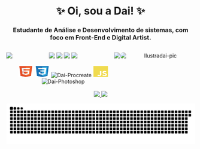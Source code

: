 <div align="center">
  <h1>✨ Oi, sou a Dai! ✨</h1>
  <h3>Estudante de Análise e Desenvolvimento de sistemas, com foco em Front-End e Digital Artist.</h3>
</div> 

##

<div align="center" style="display: inline_block"> 
  <img align="right" alt="Ilustradai-pic" width="200" style="border-radius:50px;" src="https://i.imgur.com/qUU9FWZ.jpg"/>
  <img align="left" height="80" src="https://i.imgur.com/x0gKW39.gif"/>
  <a href="https://www.instagram.com/ilustra.dai/" target="_blank"><img src="https://img.shields.io/badge/-Instagram-%23E4405F?style=for-the-badge&logo=instagram&logoColor=white" target="_blank"></a>
 <a href = "mailto:daianne.nc@gmail.com"><img src="https://img.shields.io/badge/-Gmail-%23333?style=for-the-badge&logo=gmail&logoColor=white" target="_blank"></a>
 <a href="https://www.linkedin.com/in/daiannecordeiro/" target="_blank"><img src="https://img.shields.io/badge/-LinkedIn-%230077B5?style=for-the-badge&logo=linkedin&logoColor=white" target="_blank"></a> 
 <a href="https://www.behance.net/ilustradai" target="_blank" ><img height="28" src="https://i.imgur.com/jn6Q1E4.jpg" target="_blank"></a> 
 <img align="right" height="80" src="https://i.imgur.com/x0gKW39.gif"/>
</div>


<div align="center">
 <div align="center" style="display: inline_block"><br>
    <img alt="Dai-HTML" height="30" width="40" src="https://raw.githubusercontent.com/devicons/devicon/master/icons/html5/html5-original.svg">
    <img alt="Dai-CSS" height="30" width="40" src="https://raw.githubusercontent.com/devicons/devicon/master/icons/css3/css3-original.svg">
    <img alt="Dai-Procreate" height="31" width="31" src="https://assets.procreate.art/img/procreate-icon.png" />
    <img alt="Dai-Js" height="30" width="40" src="https://raw.githubusercontent.com/devicons/devicon/master/icons/javascript/javascript-plain.svg">
    <img alt="Dai-Photoshop" height="30" width="40" src="https://cdn.jsdelivr.net/gh/devicons/devicon/icons/photoshop/photoshop-plain.svg" />
  </div>
  <br>
 <a href="https://github.com/daiannecordeiro">
 <img height="100em" src="https://github-readme-stats.vercel.app/api?username=daiannecordeiro&show_icons=true&theme=radical&include_all_commits=true&count_private=true"/>
  <img height="100em" src="https://github-readme-stats.vercel.app/api/top-langs/?username=daiannecordeiro&layout=compact&langs_count=7&theme=radical"/>

  ![Snake animation](https://github.com/daiannecordeiro/daiannecordeiro/blob/output/github-contribution-grid-snake.svg)
</div>
